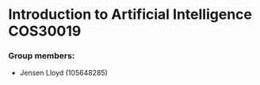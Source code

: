 # Introduction to Artificial Intelligence <br>COS30019

### Group members:
- Jensen Lloyd (105648285)

